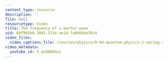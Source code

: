 ```yaml
---
content_type: resource
description: ''
file: null
resourcetype: Video
title: The frequency of a matter wave
uid: 68f965b8-30d1-313e-ae1d-fa04664ef6c4
video_files:
  video_captions_file: /courses/physics/8-04-quantum-physics-i-spring-2016/video-lectures/part-1/the-frequency-of-a-matter-wave/3_qvO8bKGus.vtt
video_metadata:
  youtube_id: 3_qvO8bKGus
---
```

